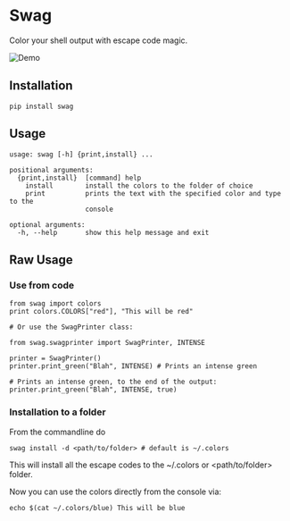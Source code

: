 # Swag

Color your shell output with escape code magic.

![Demo](https://media.giphy.com/media/l0O5ASEoXnoaMd3S8/source.gif)

## Installation

`pip install swag`

## Usage


```
usage: swag [-h] {print,install} ...

positional arguments:
  {print,install}  [command] help
    install        install the colors to the folder of choice
    print          prints the text with the specified color and type to the
                   console

optional arguments:
  -h, --help       show this help message and exit
```

## Raw Usage



### Use from code

```
from swag import colors
print colors.COLORS["red"], "This will be red"

# Or use the SwagPrinter class:

from swag.swagprinter import SwagPrinter, INTENSE

printer = SwagPrinter()
printer.print_green("Blah", INTENSE) # Prints an intense green

# Prints an intense green, to the end of the output:
printer.print_green("Blah", INTENSE, true)

```

### Installation to a folder

From the commandline do

```
swag install -d <path/to/folder> # default is ~/.colors
```

This will install all the escape codes to the ~/.colors or <path/to/folder> folder.

Now you can use the colors directly from the console via:

`echo $(cat ~/.colors/blue) This will be blue`
